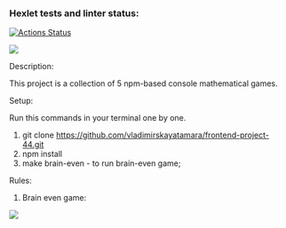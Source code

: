 ### Hexlet tests and linter status:
[![Actions Status](https://github.com/vladimirskayatamara/frontend-project-44/workflows/hexlet-check/badge.svg)](https://github.com/vladimirskayatamara/frontend-project-44/actions)

<a href="https://codeclimate.com/github/vladimirskayatamara/frontend-project-44/maintainability"><img src="https://api.codeclimate.com/v1/badges/ce823a55295468fc5a36/maintainability" /></a>

Description:

This project is a collection of 5 npm-based console mathematical games.

Setup:

Run this commands in your terminal one by one.
1. git clone https://github.com/vladimirskayatamara/frontend-project-44.git
2. npm install
3. make brain-even - to run brain-even game;

Rules: 
1. Brain even game: 

<a href="https://asciinema.org/a/XOIyNuw9BRGZQVCCRJR7huYJr" target="_blank"><img src="https://asciinema.org/a/XOIyNuw9BRGZQVCCRJR7huYJr.svg" /></a>

